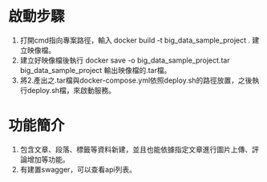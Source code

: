 # 啟動步驟
1. 打開cmd指向專案路徑，輸入 docker build -t big_data_sample_project . 建立映像檔。
2. 建立好映像檔後執行 docker save -o big_data_sample_project.tar big_data_sample_project 輸出映像檔的.tar檔。
3. 將2.產出之.tar檔與docker-compose.yml依照deploy.sh的路徑放置，之後執行deploy.sh檔，來啟動服務。

# 功能簡介
1. 包含文章、段落、標籤等資料新建，並且也能依據指定文章進行圖片上傳、評論增加等功能。
2. 有建置swagger，可以查看api列表。
